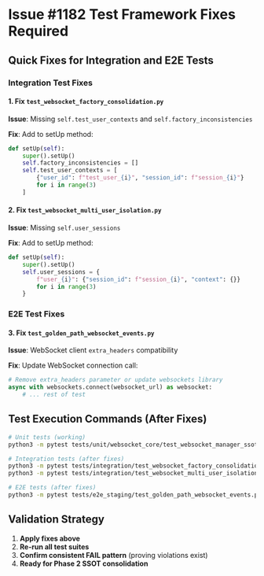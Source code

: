 # Issue #1182 Test Framework Fixes Required

## Quick Fixes for Integration and E2E Tests

### Integration Test Fixes

#### 1. Fix `test_websocket_factory_consolidation.py`

**Issue**: Missing `self.test_user_contexts` and `self.factory_inconsistencies`

**Fix**: Add to setUp method:
```python
def setUp(self):
    super().setUp()
    self.factory_inconsistencies = []
    self.test_user_contexts = [
        {"user_id": f"test_user_{i}", "session_id": f"session_{i}"} 
        for i in range(3)
    ]
```

#### 2. Fix `test_websocket_multi_user_isolation.py`

**Issue**: Missing `self.user_sessions`

**Fix**: Add to setUp method:
```python
def setUp(self):
    super().setUp()
    self.user_sessions = {
        f"user_{i}": {"session_id": f"session_{i}", "context": {}}
        for i in range(3)
    }
```

### E2E Test Fixes

#### 3. Fix `test_golden_path_websocket_events.py`

**Issue**: WebSocket client `extra_headers` compatibility

**Fix**: Update WebSocket connection call:
```python
# Remove extra_headers parameter or update websockets library
async with websockets.connect(websocket_url) as websocket:
    # ... rest of test
```

## Test Execution Commands (After Fixes)

```bash
# Unit tests (working)
python3 -m pytest tests/unit/websocket_core/test_websocket_manager_ssot_violations.py -v

# Integration tests (after fixes)
python3 -m pytest tests/integration/test_websocket_factory_consolidation.py -v
python3 -m pytest tests/integration/test_websocket_multi_user_isolation.py -v

# E2E tests (after fixes)
python3 -m pytest tests/e2e_staging/test_golden_path_websocket_events.py -v
```

## Validation Strategy

1. **Apply fixes above**
2. **Re-run all test suites**
3. **Confirm consistent FAIL pattern** (proving violations exist)
4. **Ready for Phase 2 SSOT consolidation**